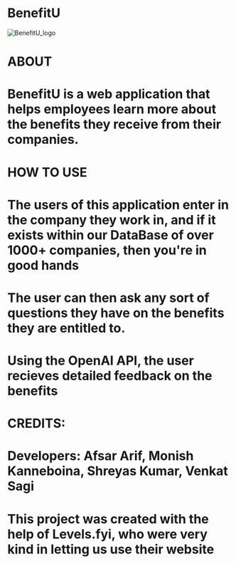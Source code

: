 # BenefitU 
![BenefitU_logo](https://github.com/VenSagi/BenefitU/assets/77018162/4e9d2539-c236-43a8-9265-6ae312f80e19)

# ABOUT
# BenefitU is a web application that helps employees learn more about the benefits they receive from their companies. 

# HOW TO USE
# The users of this application enter in the company they work in, and if it exists within our DataBase of over 1000+ companies, then you're in good hands
# The user can then ask any sort of questions they have on the benefits they are entitled to. 
# Using the OpenAI API, the user recieves detailed feedback on the benefits


# CREDITS:
# Developers: Afsar Arif, Monish Kanneboina, Shreyas Kumar, Venkat Sagi
# This project was created with the help of Levels.fyi, who were very kind in letting us use their website
